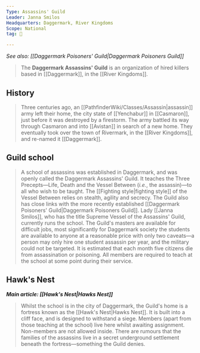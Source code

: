 ```yaml
---
Type: Assassins' Guild
Leader: Janna Smilos
Headquarters: Daggermark, River Kingdoms
Scope: National
tag: 👥

---
```


*See also: [[Daggermark Poisoners' Guild|Daggermark Poisoners Guild]]*
> The **Daggermark Assassins' Guild** is an organization of hired killers based in [[Daggermark]], in the [[River Kingdoms]].



## History

> Three centuries ago, an [[PathfinderWiki/Classes/Assassin|assassin]] army left their home, the city state of [[Yenchabur]] in [[Casmaron]], just before it was destroyed by a firestorm. The army battled its way through Casmaron and into [[Avistan]] in search of a new home. They eventually took over the town of Rivermark, in the [[River Kingdoms]], and re-named it [[Daggermark]].


## Guild school

> A school of assassins was established in Daggermark, and was openly called the Daggermark Assassins' Guild. It teaches the Three Precepts—Life, Death and the Vessel Between (*i.e.*, the assassin)—to all who wish to be taught. The [[Fighting style|fighting style]] of the Vessel Between relies on stealth, agility and secrecy. The Guild also has close links with the more recently established [[Daggermark Poisoners' Guild|Daggermark Poisoners Guild]].
> Lady [[Janna Smilos]], who has the title Supreme Vessel of the Assassins' Guild, currently runs the school.
> The Guild's masters are available for difficult jobs, most significantly for Daggermark society the students are available to anyone at a reasonable price with only two caveats—a person may only hire one student assassin per year, and the military could not be targeted. It is estimated that each month five citizens die from assassination or poisoning.
> All members are required to teach at the school at some point during their service.


## Hawk's Nest

***Main article: [[Hawk's Nest|Hawks Nest]]***
> Whilst the school is in the city of Daggermark, the Guild's home is a fortress known as the [[Hawk's Nest|Hawks Nest]]. It is built into a cliff face, and is designed to withstand a siege. Members (apart from those teaching at the school) live here whilst awaiting assignment. Non-members are not allowed inside.
> There are rumours that the families of the assassins live in a secret underground settlement beneath the fortress—something the Guild denies.







